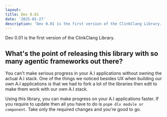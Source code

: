 ```yaml
---
layout:
title: Dev 0.01
date: '2025-01-27'
description: 'Dev 0.01 is the first version of the ClinkClang Library.'
---
```


Dev 0.01 is the first version of the ClinkClang Library.

## What's the point of releasing this library with so many agentic frameworks out there?

You can't make serious progress in your A.I applications without owning the actual A.I stack. One of the things we noticed besides UX when building our own A.I applications is that we had to fork a lot of the libraries then edit to make them work with our own A.I stack.

Using this library, you can make progress on your A.I applications faster. If you require to update then all you have to do is `pnpm dlx module or component`. Take only the required changes and you're good to go.
